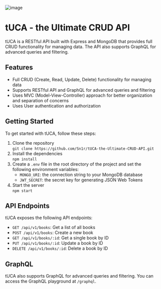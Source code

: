 ![image](https://github.com/Sn1r/tUCA-the-Ultimate-CRUD-API/assets/71400526/a6c41ab1-71f5-4ddb-83fd-fdfcac8adf6c)

# tUCA - the Ultimate CRUD API

tUCA is a RESTful API built with Express and MongoDB that provides full CRUD functionality for managing data. The API also supports GraphQL for advanced queries and filtering.

## Features

- Full CRUD (Create, Read, Update, Delete) functionality for managing data
- Supports RESTful API and GraphQL for advanced queries and filtering
- Uses MVC (Model-View-Controller) approach for better organization and separation of concerns
- Uses User authentication and authorization

## Getting Started

To get started with tUCA, follow these steps:

1. Clone the repository <br>
`git clone https://github.com/Sn1r/tUCA-the-Ultimate-CRUD-API.git`
2. Install the dependencies <br>
`npm install`
3. Create a `.env` file in the root directory of the project and set the following environment variables:
    - `MONGO_URI`: the connection string to your MongoDB database
    - `JWT_SECRET`: the secret key for generating JSON Web Tokens
4. Start the server <br>
`npm start`

## API Endpoints

tUCA exposes the following API endpoints:

- `GET /api/v1/books`: Get a list of all books
- `POST /api/v1/books`: Create a new book
- `GET /api/v1/books/:id`: Get a single book by ID
- `PUT /api/v1/books/:id`: Update a book by ID
- `DELETE /api/v1/books/:id`: Delete a book by ID

## GraphQL

tUCA also supports GraphQL for advanced queries and filtering. You can access the GraphQL playground at `/graphql`.
